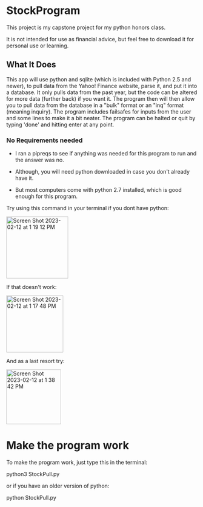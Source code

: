 # StockProgram
This project is my capstone project for my python honors class. 

It is not intended for use as financial advice, but feel free to download it for personal use or learning.

## What It Does
This app will use python and sqlite (which is included with Python 2.5 and newer), to pull data from the Yahoo! Finance website, parse it, and put it into a database. It only pulls data from the past year, but the code can be altered for more data (further back) if you want it. The program then will then allow you to pull data from the database in a "bulk" format or an "inq" format (meaning inquiry). The program includes failsafes for inputs from the user and some lines to make it a bit neater. The program can be halted or quit by typing 'done' and hitting enter at any point.

### No Requirements needed

* I ran a pipreqs to see if anything was needed for this program to run and the answer was no. 

* Although, you will need python downloaded in case you don't already have it. 

* But most computers come with python 2.7 installed, which is good enough for this program.

Try using this command in your terminal if you dont have python:

<img width="163" alt="Screen Shot 2023-02-12 at 1 19 12 PM" src="https://user-images.githubusercontent.com/123999256/218337823-d1eda334-b6d9-441a-b298-17e4154c7713.png">

If that doesn't work:

<img width="150" alt="Screen Shot 2023-02-12 at 1 17 48 PM" src="https://user-images.githubusercontent.com/123999256/218337756-ffda2b49-53c7-4a32-8299-e219fb547c62.png">


And as a last resort try:

<img width="144" alt="Screen Shot 2023-02-12 at 1 38 42 PM" src="https://user-images.githubusercontent.com/123999256/218338707-230c39b8-d441-49ad-93d7-769684f0c2f0.png">

# Make the program work
To make the program work, just type this in the terminal:

python3 StockPull.py

or if you have an older version of python:

python StockPull.py
